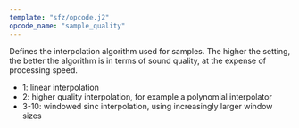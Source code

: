 ```yaml
---
template: "sfz/opcode.j2"
opcode_name: "sample_quality"
---
```

Defines the interpolation algorithm used for samples.
The higher the setting, the better the algorithm is in terms of sound quality,
at the expense of processing speed.

- 1: linear interpolation
- 2: higher quality interpolation, for example a polynomial interpolator
- 3-10: windowed sinc interpolation, using increasingly larger window sizes
